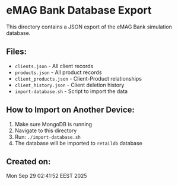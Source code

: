 # eMAG Bank Database Export

This directory contains a JSON export of the eMAG Bank simulation database.

## Files:
- `clients.json` - All client records
- `products.json` - All product records  
- `client_products.json` - Client-Product relationships
- `client_history.json` - Client deletion history
- `import-database.sh` - Script to import the data

## How to Import on Another Device:
1. Make sure MongoDB is running
2. Navigate to this directory
3. Run: `./import-database.sh`
4. The database will be imported to `retaildb` database

## Created on:
Mon Sep 29 02:41:52 EEST 2025
